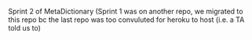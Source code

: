 Sprint 2 of MetaDictionary (Sprint 1 was on another repo, we migrated to this repo bc the last repo was too convuluted for heroku to host (i.e. a TA told us to)
